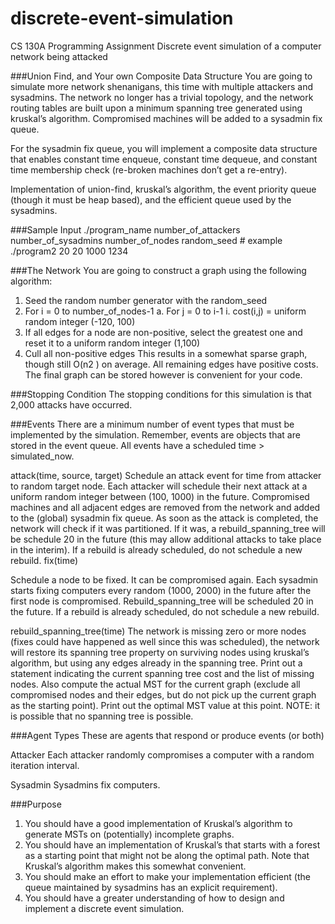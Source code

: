 # discrete-event-simulation
CS 130A Programming Assignment
Discrete event simulation of a computer network being attacked 

###Union Find, and Your own Composite Data Structure
You are going to simulate more network shenanigans, this time with multiple attackers and sysadmins. The network no longer has a trivial topology, and the network routing tables are built upon a minimum spanning tree generated using kruskal’s algorithm. Compromised machines will be added to a sysadmin fix queue.

For the sysadmin fix queue, you will implement a composite data structure that enables constant time enqueue, constant time dequeue, and constant time membership check (re-broken machines don’t get a re-entry).

Implementation of union-find, kruskal’s algorithm, the event priority queue (though it must be heap based), and the efficient queue used by the sysadmins.

###Sample Input
./program_name number_of_attackers number_of_sysadmins number_of_nodes random_seed # example
./program2 20 20 1000 1234

###The Network
You are going to construct a graph using the following algorithm:
1. Seed the random number generator with the random_seed
2. For i = 0 to number_of_nodes-1
a. For j = 0 to i-1
i. cost(i,j) = uniform random integer (-120, 100)
3. If all edges for a node are non-positive, select the greatest one and reset it to a uniform random integer (1,100)
4. Cull all non-positive edges
This results in a somewhat sparse graph, though still O(n2   ) on average. All remaining edges have positive costs. The final graph can be stored however is convenient for your code.

###Stopping Condition
The stopping conditions for this simulation is that 2,000 attacks have occurred.

###Events
There are a minimum number of event types that must be implemented by the simulation. Remember, events are objects that are stored in the event queue. All events have a scheduled time > simulated_now.

attack(time, source, target)
Schedule an attack event for time from attacker to random target node. Each attacker will schedule their next attack at a uniform random integer between (100, 1000) in the future. Compromised machines and all adjacent edges are removed from the network and added to the (global) sysadmin fix queue.
As soon as the attack is completed, the network will check if it was partitioned. If it was, a rebuild_spanning_tree will be schedule 20 in the future (this may allow additional attacks to take place in the interim). If a rebuild is already scheduled, do not schedule a new rebuild.
fix(time)

Schedule a node to be fixed. It can be compromised again. Each sysadmin starts fixing computers every random (1000, 2000) in the future after the first node is compromised. Rebuild_spanning_tree will be scheduled 20 in the future. If a rebuild is already scheduled, do not schedule a new rebuild.

rebuild_spanning_tree(time)
The network is missing zero or more nodes (fixes could have happened as well since this was scheduled), the network will restore its spanning tree property on surviving nodes using kruskal’s algorithm, but using any edges already in the spanning tree. Print out a statement indicating the current spanning tree cost and the list of missing nodes. Also compute the actual MST for the current graph (exclude all compromised nodes and their edges, but do not pick up the current graph as the starting point). Print out the optimal MST value at this point.
NOTE: it is possible that no spanning tree is possible.

###Agent Types
These are agents that respond or produce events (or both)

Attacker
Each attacker randomly compromises a computer with a random iteration interval.

Sysadmin
Sysadmins fix computers.

###Purpose
1. You should have a good implementation of Kruskal’s algorithm to generate MSTs on (potentially) incomplete graphs.
2. You should have an implementation of Kruskal’s that starts with a forest as a starting point that might not be along the optimal path. Note that Kruskal’s algorithm makes this somewhat convenient.
3. You should make an effort to make your implementation efficient (the queue maintained by sysadmins has an explicit requirement).
4. You should have a greater understanding of how to design and implement a discrete event simulation.